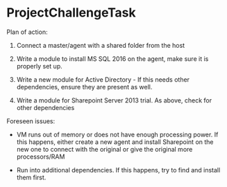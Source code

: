 # ProjectChallengeTask

Plan of action:

 1) Connect a master/agent with a shared folder from the host
 
 2) Write a module to install MS SQL 2016 on the agent, make sure it is properly set up.
 
 3) Write a new module for Active Directory - If this needs other dependencies, ensure they are present as well.
 
 4) Write a module for Sharepoint Server 2013 trial. As above, check for other dependencies

Foreseen issues:

 - VM runs out of memory or does not have enough processing power. If this happens, either create a new agent and install  Sharepoint on the new one to connect with the original or give the original more processors/RAM
 
 - Run into additional dependencies. If this happens, try to find and install them first.
